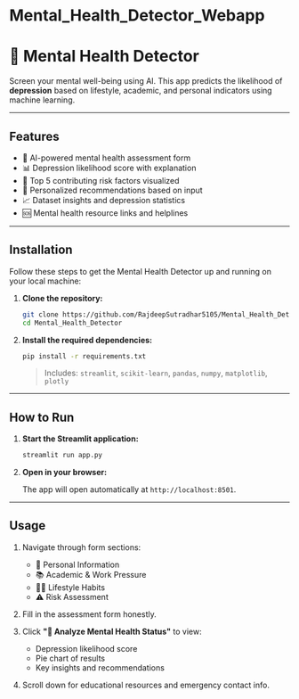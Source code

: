 # Mental_Health_Detector_Webapp
# 🧠 Mental Health Detector

Screen your mental well-being using AI. This app predicts the likelihood of **depression** based on lifestyle, academic, and personal indicators using machine learning.

---

## Features

* 🧠 AI-powered mental health assessment form
* 📊 Depression likelihood score with explanation
* 🎯 Top 5 contributing risk factors visualized
* 📝 Personalized recommendations based on input
* 📈 Dataset insights and depression statistics
* 🆘 Mental health resource links and helplines

---

## Installation

Follow these steps to get the Mental Health Detector up and running on your local machine:

1. **Clone the repository:**

    ```bash
    git clone https://github.com/RajdeepSutradhar5105/Mental_Health_Detector_Webapp.git
    cd Mental_Health_Detector
    ```

2. **Install the required dependencies:**

    ```bash
    pip install -r requirements.txt
    ```

    > Includes: `streamlit`, `scikit-learn`, `pandas`, `numpy`, `matplotlib`, `plotly`

---

## How to Run

1. **Start the Streamlit application:**

    ```bash
    streamlit run app.py
    ```

2. **Open in your browser:**

    The app will open automatically at `http://localhost:8501`.

---

## Usage

1. Navigate through form sections:
   - 👤 Personal Information
   - 📚 Academic & Work Pressure
   - 🏃‍♂️ Lifestyle Habits
   - ⚠️ Risk Assessment

2. Fill in the assessment form honestly.

3. Click **"🧠 Analyze Mental Health Status"** to view:
   - Depression likelihood score
   - Pie chart of results
   - Key insights and recommendations

4. Scroll down for educational resources and emergency contact info.





